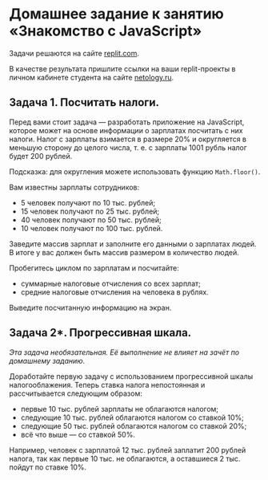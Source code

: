 # Домашнее задание к занятию «Знакомство с JavaScript»

Задачи решаются на сайте [replit.com](https://replit.com). 

В качестве результата пришлите ссылки на ваши replit-проекты в личном кабинете студента на сайте [netology.ru](https://netology.ru).

## Задача 1. Посчитать налоги.

Перед вами стоит задача — разработать приложение на JavaScript, которое может на основе информации о зарплатах посчитать с них налоги. Налог с зарплаты взимается в размере 20% и округляется в меньшую сторону до целого числа, т. е. с зарплаты 1001 рубль налог будет 200 рублей. 

Подсказка: для округления можете использовать функцию `Math.floor()`.

Вам известны зарплаты сотрудников: 
- 5 человек получают по 10 тыс. рублей;
- 15 человек получают по 25 тыс. рублей;
- 40 человек получают по 50 тыс. рублей;
- 10 человек получают по 100 тыс. рублей. 

Заведите массив зарплат и заполните его данными о зарплатах людей. В итоге у вас должен быть массив размером в количество людей.

Пробегитесь циклом по зарплатам и посчитайте:
* суммарные налоговые отчисления со всех зарплат;
* средние налоговые отчисления на человека в рублях.

Выведите посчитанную информацию на экран.

## Задача 2*. Прогрессивная шкала.

*Эта задача необязательная. Её выполнение не влияет на зачёт по домашнему заданию.* 

Доработайте первую задачу с использованием прогрессивной шкалы налогооблажения. Теперь ставка налога непостоянная и рассчитывается следующим образом:
* первые 10 тыс. рублей зарплаты не облагаются налогом;
* следующие 10 тыс. рублей облагаются налогом со ставкой 10%;
* следующие 50 тыс. рублей облагаются налогом со ставкой 20%;
* всё что выше — со ставкой 50%.

Например, человек с зарплатой 12 тыс. рублей заплатит 200 рублей налога, так как первые 10 тыс. не облагаются, а оставшиеся 2 тыс. пойдут по ставке 10%.
